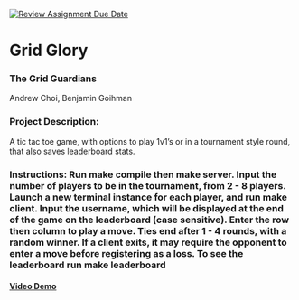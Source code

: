 [![Review Assignment Due Date](https://classroom.github.com/assets/deadline-readme-button-22041afd0340ce965d47ae6ef1cefeee28c7c493a6346c4f15d667ab976d596c.svg)](https://classroom.github.com/a/Vh67aNdh)
# Grid Glory

### The Grid Guardians

Andrew Choi, Benjamin Goihman

### Project Description:

A tic tac toe game, with options to play 1v1’s or in a tournament style round, that also saves leaderboard stats.

### Instructions: Run make compile then make server. Input the number of players to be in the tournament, from 2 - 8 players. Launch a new terminal instance for each player, and run make client. Input the username, which will be displayed at the end of the game on the leaderboard (case sensitive). Enter the row then column to play a move. Ties end after 1 - 4 rounds, with a random winner. If a client exits, it may require the opponent to enter a move before registering as a loss. To see the leaderboard run make leaderboard



#### [Video Demo](https://drive.google.com/drive/folders/1BEWJQzASW3TkkoJ1ETcFE7B5gUP90PY7?usp=sharing)